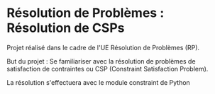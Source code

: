 # Résolution de Problèmes :  Résolution de CSPs

Projet réalisé dans le cadre de l'UE Résolution de Problèmes (RP). 

But du projet : Se familiariser avec la résolution de problèmes de satisfaction de contraintes ou CSP (Constraint Satisfaction Problem).

La résolution s'effectuera avec le module constraint de Python
